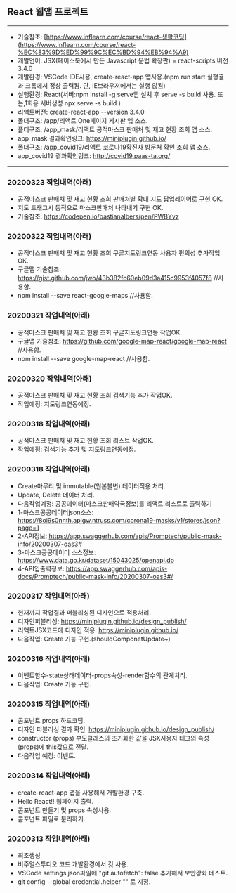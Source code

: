 ## React 웹앱 프로젝트

---

- 기술참조: [https://www.inflearn.com/course/react-생활코딩](https://www.inflearn.com/course/react-%EC%83%9D%ED%99%9C%EC%BD%94%EB%94%A9)
- 개발언어: JSX(페이스북에서 만든 Javascript 문법 확장판) = react-scripts 버전 3.4.0
- 개발환경: VSCode IDE사용, create-react-app 앱사용.(npm run start 실행결과 크롬에서 정상 출력됨. 단, IE브라우저에서는 실행 않됨)
- 실행환경: React(서버:npm install -g serve앱 설치 후 serve -s build 사용. 또는,1회용 서버생성 npx serve -s build )
- 리액트버전: create-react-app --version 3.4.0
- 폴더구조: /app/리액트 One페이지 게시판 앱 소스.
- 폴더구조: /app_mask/리액트 공적마스크 판매처 및 재고 현황 조회 앱 소스.
- app_mask 결과확인링크: https://miniplugin.github.io/
- 폴더구조: /app_covid19/리액트 코로나19확진자 방문처 확인 조회 앱 소스.
- app_covid19 결과확인링크: http://covid19.paas-ta.org/

---

### 20200323 작업내역(아래)

- 공적마스크 판매처 및 재고 현황 조회 판매처별 확대 지도 팝업레이어로 구현 OK.
- 지도 드래그시 동적으로 마스크판매처 나타내기 구현 OK.
- 기술참조: https://codepen.io/bastianalbers/pen/PWBYvz

### 20200322 작업내역(아래)

- 공적마스크 판매처 및 재고 현황 조회 구글지도링크연동 사용자 편의성 추가작업 OK.
- 구글맵 기술참조: https://gist.github.com/jwo/43b382fc60eb09d3a415c9953f4057f8 //사용함.
- npm install --save react-google-maps //사용함.

### 20200321 작업내역(아래)

- 공적마스크 판매처 및 재고 현황 조회 구글지도링크연동 작업OK.
- 구글맵 기술참조: https://github.com/google-map-react/google-map-react //사용함.
- npm install --save google-map-react //사용함.

### 20200320 작업내역(아래)

- 공적마스크 판매처 및 재고 현황 조회 검색기능 추가 작업OK.
- 작업예정: 지도링크연동예정.

### 20200318 작업내역(아래)

- 공적마스크 판매처 및 재고 현황 조회 리스트 작업OK.
- 작업예정: 검색기능 추가 및 지도링크연동예정.

### 20200318 작업내역(아래)

- Create마무리 및 immutable(원본불변) 데이터적용 처리.
- Update, Delete 데이터 처리.
- 다음작업예정: 공공데이터(마스크판매약국정보)를 리액트 리스트로 출력하기
- 1-마스크공공데이터json소스: https://8oi9s0nnth.apigw.ntruss.com/corona19-masks/v1/stores/json?page=1
- 2-API정보: https://app.swaggerhub.com/apis/Promptech/public-mask-info/20200307-oas3#
- 3-마스크공공데이터 소스정보: https://www.data.go.kr/dataset/15043025/openapi.do
- 4-API입출력정보: https://app.swaggerhub.com/apis-docs/Promptech/public-mask-info/20200307-oas3#/

### 20200317 작업내역(아래)

- 현재까지 작업결과 퍼블리싱된 디자인으로 적용처리.
- 디자인퍼블리싱: https://miniplugin.github.io/design_publish/
- 리액트JSX코드에 디자인 적용: https://miniplugin.github.io/
- 다음작업: Create 기능 구현.(shouldComponetUpdate~)

### 20200316 작업내역(아래)

- 이벤트함수-state상태데이터-props속성-render함수의 관계처리.
- 다음작업: Create 기능 구현.

### 20200315 작업내역(아래)

- 콤포넌트 props 하드코딩.
- 디자인 퍼블리싱 결과 확인: https://miniplugin.github.io/design_publish/
- constructor (props) 부모클래스의 초기화한 값을 JSX사용자 태그의 속성(props)에 this값으로 전달.
- 다음작업 예정: 이벤트.

### 20200314 작업내역(아래)

- create-react-app 앱을 사용해서 개발환경 구축.
- Hello React!! 웹페이지 출력.
- 콤포넌트 만들기 및 props 속성사용.
- 콤포넌트 파일로 분리하기.

### 20200313 작업내역(아래)

- 최초생성
- 비주얼스투디오 코드 개발환경에서 깃 사용.
- VSCode settings.json파일에 "git.autofetch": false 추가해서 보안강화 테스트.
- git config --global credential.helper "" 로 지정.
